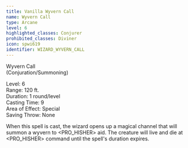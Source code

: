 ```yaml
---
title: Vanilla Wyvern Call
name: Wyvern Call
type: Arcane
level: 6
highlighted_classes: Conjurer
prohibited_classes: Diviner
icon: spwi619
identifier: WIZARD_WYVERN_CALL
---
```

Wyvern Call  
(Conjuration/Summoning)  
  
Level: 6  
Range: 120 ft.  
Duration: 1 round/level  
Casting Time: 9  
Area of Effect: Special  
Saving Throw: None  
  
When this spell is cast, the wizard opens up a magical channel that will summon a wyvern to &lt;PRO_HISHER&gt; aid. The creature will live and die at &lt;PRO_HISHER&gt; command until the spell's duration expires.  
